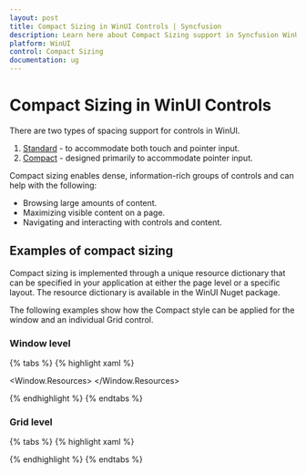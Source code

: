 ```yaml
---
layout: post
title: Compact Sizing in WinUI Controls | Syncfusion
description: Learn here about Compact Sizing support in Syncfusion WinUI Project Reunion controls and more details. 
platform: WinUI
control: Compact Sizing
documentation: ug
---
```


# Compact Sizing in WinUI Controls

There are two types of spacing support for controls in WinUI.
1. [Standard](https://docs.microsoft.com/en-us/windows/apps/design/style/spacing#fluent-standard-sizing) - to accommodate both touch and pointer input.
2. [Compact](https://docs.microsoft.com/en-us/windows/apps/design/style/spacing#fluent-compact-sizing) - designed primarily to accommodate pointer input.

Compact sizing enables dense, information-rich groups of controls and can help with the following:
* Browsing large amounts of content.
* Maximizing visible content on a page.
* Navigating and interacting with controls and content.

## Examples of compact sizing

Compact sizing is implemented through a unique resource dictionary that can be specified in your application at either the page level or a specific layout. The resource dictionary is available in the WinUI Nuget package.

The following examples show how the Compact style can be applied for the window and an individual Grid control.

### Window level

{% tabs %}
{% highlight xaml %}

<Window.Resources>
      <ResourceDictionary Source="ms-appx:///Microsoft.UI.Xaml/DensityStyles/Compact.xaml" />
      <ResourceDictionary Source="ms-appx:///Syncfusion.Core.WinUI/Themes/DensityStyles/Compact.xaml" />
</Window.Resources>

{% endhighlight %}
{% endtabs %}

### Grid level

{% tabs %}
{% highlight xaml %}

<Grid>
    <Grid.Resources>
        <ResourceDictionary Source="ms-appx:///Microsoft.UI.Xaml/DensityStyles/Compact.xaml" />
        <ResourceDictionary Source="ms-appx:///Syncfusion.Core.WinUI/Themes/DensityStyles/Compact.xaml" />
    </Grid.Resources>
</Grid>

{% endhighlight %}
{% endtabs %}